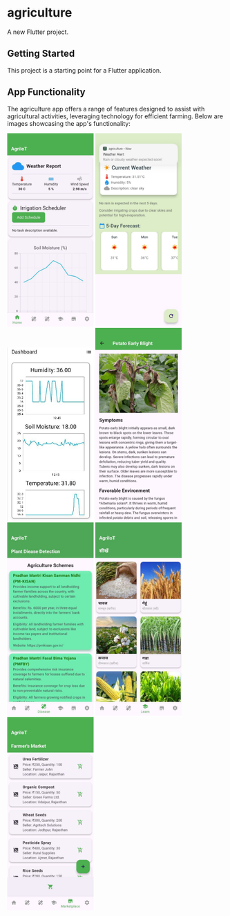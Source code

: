 # agriculture

A new Flutter project.

## Getting Started

This project is a starting point for a Flutter application.

## App Functionality

The agriculture app offers a range of features designed to assist with agricultural activities, leveraging technology for efficient farming. Below are images showcasing the app's functionality:

<img src="assets/readme_images/image1.jpg" width="200" />
<img src="assets/readme_images/image2.jpg" width="200" />
<img src="assets/readme_images/image3.jpg" width="200" />
<img src="assets/readme_images/image4.jpg" width="200" />
<img src="assets/readme_images/image5.jpg" width="200" />
<img src="assets/readme_images/image6.jpg" width="200" />
<img src="assets/readme_images/iamge7.jpg" width="200" />

